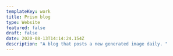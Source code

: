 ```yaml
---
templateKey: work
title: Prism blog
type: Website
featured: false
draft: false
date: 2020-08-13T14:14:24.154Z
description: "A blog that posts a new generated image daily. "
---
```

